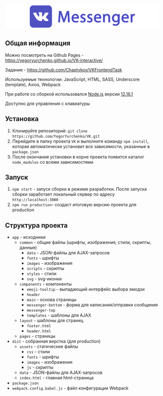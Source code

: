 # ![VK Messenger](project-logo.png)

## Общая информация

Можно посмотреть на Github Pages - https://yegoryurchenko.github.io/VK-interactive/

Задание - https://github.com/Chaptykov/VKFrontendTask

Используемые технологии: JavaScript, HTML, SASS, Underscore (template), Axios, Webpack

При работе со сборкой использовался [Node.js](https://nodejs.org/en/) версии [12.16.1](https://nodejs.org/download/release/v12.16.1/)

Доступно для управления с клавиатуры

## Установка

1. Клонируйте репозиторий: `git clone https://github.com/YegorYurchenko/VK.git`
1. Перейдите в папку проекта `VK` и выполните команду `npm install`, которая автоматически установит все зависимости, указанные в `package.json`
1. После окончания установки в корне проекта появится каталог `node_modules` со всеми зависимостями

## Запуск

1. `npm start` - запуск сборки в режиме разработки. После запуска сборки заработает локальный сервер по адресу `http://localhost:3000`
1. `npm run production`- создаст итоговую версию проекта для production

## Структура проекта

* `app` - исходники
    * `common` - общие файлы (шрифты, изображения, стили, скрипты, данные)
        * `data` - JSON-файлы для AJAX-запросов
        * `fonts` - шрифты
        * `images` - изображения
        * `scripts` - скрипты
        * `styles` - стили
        * `svg` - svg-иконки
    * `components` - компоненты
        * `emoji-tooltip` - выпадающий интерфейс выбора эмодзи
        * `header`
        * `main` - основа страницы
        * `messenger-bottom` - форма для написания/отправки сообщения
        * `messenger-top`
        * `templates` - шаблоны для AJAX
    * `layout` - шаблоны для страниц
        * `footer.html`
        * `header.html`
    * `pages` - страницы
* `dist` - собранная верстка (для production)
    * `assets` - статические файлы
        * `css` - стили
        * `fonts` - шрифты
        * `images` - изображения
        * `js` - скрипты
    * `data` - JSON-файлы для AJAX-запросов
    * `index.html` - главная html-страница
* `package.json`
* `webpack.config.babel.js` - файл конфигурации Webpack
